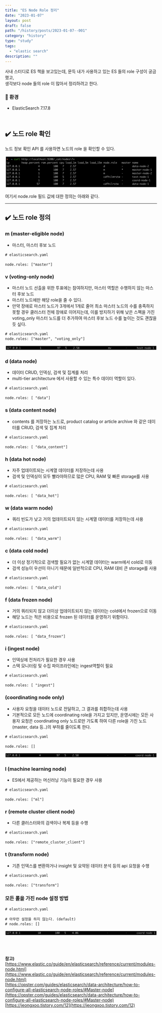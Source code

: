 ```yaml
---
title: "ES Node Role 정리"
date: "2023-01-07"
layout: post
draft: false
path: "/history/posts/2023-01-07--001"
category: "history"
type: "study"
tags:
  - "elastic search"
description: ""
---
```


사내 스터디로 ES 책을 보고있는데, 문득 내가 사용하고 있는 ES 들의 role 구성이 궁금했고,  
생각보다 node 들의 role 이 많아서 정리하려고 한다.


### **📢 환경**
* ElasticSearch 7.17.8

<br/>

## ✔️ 노드 role 확인

노드 정보 확인 API 를 사용하면 노드의 role 을 확인할 수 있다.

![](001-01.png)

여기서 node.role 필드 값에 대한 정의는 아래와 같다.

---

## ✔️ 노드 role 정의

### m (master-eligible node)

- 마스터, 마스터 후보 노드

```
# elasticsearch.yaml

node.roles: ["master"]
```

### v (voting-only node)

- 마스터 노드 선출을 위한 투표에는 참여하지만, 마스터 역할은 수행하지 않는 마스터 후보 노드
- 마스터 노드에만 해당 role을 줄 수 있다.
- 만약 장애로 마스터 노드가 3개에서 1개로 줄어 최소 마스터 노드의 수를 충족하지 못할 경우 클러스터 전체 장애로 이어지는데, 이를 방지하기 위해 낮은 스펙을 가진 voting_only 마스터 노드를 더 추가하여 마스터 후보 노드 수를 높이는 것도 괜찮을 듯 싶다.

```
# elasticsearch.yaml
node.roles: ["master", "voting_only"]
```

![](001-02.png)

### d (data node)

- 데이터 CRUD, 인덱싱, 검색 및 집계를 처리
- multi-tier architecture 에서 사용할 수 있는 특수 데이터 역할이 있다.

```
# elasticsearch.yaml

node.roles: [ "data"]
```

### s (data content node)

- contents 를 저장하는 노드로, product catalog or article archive 와 같은 데이터를 CRUD, 검색 및 집계 처리

```
# elasticsearch.yaml

node.roles: [ "data_content"]
```

### h (data hot node)

- 자주 업데이트되는 시계열 데이터를 저장하는데 사용
- 검색 및 인덱싱이 모두 빨라야하므로 많은 CPU, RAM 및 빠른 storage를 사용

```
# elasticsearch.yaml

node.roles: [ "data_hot"]
```

### w (data warm node)

- 쿼리 빈도가 낮고 거의 업데이트되지 않는 시계열 데이터를 저장하는데 사용

```
# elasticsearch.yaml

node.roles: [ "data_warm"]
```

### c (data cold node)

- 더 이상 정기적으로 검색할 필요가 없는 시계열 데이터는 warm에서 cold로 이동
- 검색 성능이 우선이 아니기 때문에 일반적으로 CPU, RAM 대비 큰 storage를 사용

```
# elasticsearch.yaml

node.roles: [ "data_cold"]
```

### f (data frozen node)

- 거의 쿼리되지 않고 더이상 업데이트되지 않는 데이터는 cold에서 frozen으로 이동
- 해당 노드는 적은 비용으로 frozen 된 데이터를 운영하기 위함이다.

```
# elasticsearch.yaml

node.roles: [ "data_frozen"]
```

### i (ingest node)

- 인덱싱에 전처리가 필요한 경우 사용
- 스택 모니터링 및 수집 파이프라인에는 ingest역할이 필요

```
# elasticsearch.yaml

node.roles: [ "ingest"]
```

### (coordinating node only)

- 사용자 요청을 데이터 노드로 전달하고, 그 결과를 취합하는데 사용
- 기본적으로 모든 노드에 coordinating role을 가지고 있지만, 운영시에는 모든 사용자 요청은 coordinating only 노드로만 가도록 하여 다른 role을 가진 노드(master, data 등..)의 부하를 줄이도록 한다.

```
# elasticsearch.yaml

node.roles: []
```

![](001-03.png)

### l (machine learning node)

- ES에서 제공하는 머신러닝 기능이 필요한 경우 사용

```
# elasticsearch.yaml

node.roles: ["ml"]
```

### r (remote cluster client node)

- 다른 클러스터와의 검색이나 복제 등을 수행

```
# elasticsearch.yaml

node.roles: ["remote_cluster_client"]
```

### t (transform node)

- 기존 인덱스를 변환하거나 insight 및 요약된 데이터 분석 등의 api 요청을 수행

```
# elasticsearch.yaml

node.roles: ["transform"]
```

### 모든 롤을 가진 node 설정 방법

```
# elasticsearch.yaml

# 아무런 설정을 하지 않는다. (default)
# node.roles: []
```

![](001-04.png)

<br/>
<br/>

**참고)**  
[https://www.elastic.co/guide/en/elasticsearch/reference/current/modules-node.html](https://www.elastic.co/guide/en/elasticsearch/reference/current/modules-node.html)  
[https://opster.com/guides/elasticsearch/data-architecture/how-to-configure-all-elasticsearch-node-roles/#Master-node](https://opster.com/guides/elasticsearch/data-architecture/how-to-configure-all-elasticsearch-node-roles/#Master-node)  
[https://jeongxoo.tistory.com/12](https://jeongxoo.tistory.com/12)